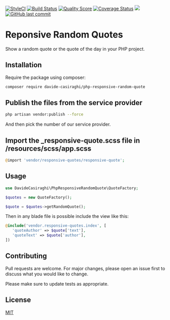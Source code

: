 [![StyleCI](https://styleci.io/repos/173717359/shield?style=flat-square)](https://styleci.io/repos/173717359)
<a href="https://travis-ci.org/davide-casiraghi/php-responsive-random-quote"><img src="https://travis-ci.org/davide-casiraghi/php-responsive-random-quote.svg" alt="Build Status"></a>
[![Quality Score](https://img.shields.io/scrutinizer/g/davide-casiraghi/php-responsive-random-quote.svg?style=flat-square)](https://scrutinizer-ci.com/g/davide-casiraghi/php-responsive-random-quote)
[![Coverage Status](https://scrutinizer-ci.com/g/davide-casiraghi/php-responsive-random-quote/badges/coverage.png?b=master)](https://scrutinizer-ci.com/g/davide-casiraghi/php-responsive-random-quote/)
<a href="https://codeclimate.com/github/davide-casiraghi/php-responsive-random-quote/maintainability"><img src="https://api.codeclimate.com/v1/badges/4edf745f2b64f7f0a53c/maintainability" /></a>
[![GitHub last commit](https://img.shields.io/github/last-commit/davide-casiraghi/php-responsive-random-quote.svg)](https://github.com/davide-casiraghi/php-responsive-random-quote) 

# Reponsive Random Quotes

Show a random quote or the quote of the day in your PHP project.

## Installation

Require the package using composer:

```bash
composer require davide-casiraghi/php-responsive-random-quote
```

## Publish the files from the service provider
```bash
php artisan vendor:publish --force
```
And then pick the number of our service provider.

## Import the _responsive-quote.scss file in /resources/scss/app.scss
```php
@import 'vendor/responsive-quotes/responsive-quote';
```

## Usage

```php
use DavideCasiraghi\PhpResponsiveRandomQuote\QuoteFactory;

$quotes = new QuoteFactory();

$quote = $quotes->getRandomQuote();
```
Then in any blade file is possible include the view like this:
```php
@include('vendor.responsive-quotes.index', [
   'quoteAuthor' => $quote['text'],
   'quoteText' => $quote['author'],
])
```

## Contributing
Pull requests are welcome. For major changes, please open an issue first to discuss what you would like to change.

Please make sure to update tests as appropriate.

## License
[MIT](./LICENSE.md)
